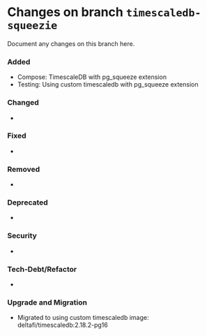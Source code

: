 # Changes on branch `timescaledb-squeezie`
Document any changes on this branch here.
### Added
- Compose: TimescaleDB with pg_squeeze extension
- Testing: Using custom timescaledb with pg_squeeze extension

### Changed
- 

### Fixed
- 

### Removed
- 

### Deprecated
- 

### Security
- 

### Tech-Debt/Refactor
- 

### Upgrade and Migration
- Migrated to using custom timescaledb image: deltafi/timescaledb:2.18.2-pg16
